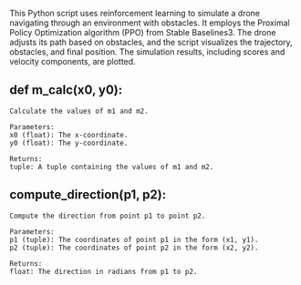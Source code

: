 This Python script uses reinforcement learning to simulate a drone navigating through an environment with obstacles. It employs the Proximal Policy Optimization algorithm (PPO) from Stable Baselines3. The drone adjusts its path based on obstacles, and the script visualizes the trajectory, obstacles, and final position. The simulation results, including scores and velocity components, are plotted.

## def m_calc(x0, y0):
    Calculate the values of m1 and m2.

    Parameters:
    x0 (float): The x-coordinate.
    y0 (float): The y-coordinate.

    Returns:
    tuple: A tuple containing the values of m1 and m2.

## compute_direction(p1, p2):
    Compute the direction from point p1 to point p2.

    Parameters:
    p1 (tuple): The coordinates of point p1 in the form (x1, y1).
    p2 (tuple): The coordinates of point p2 in the form (x2, y2).

    Returns:
    float: The direction in radians from p1 to p2.
